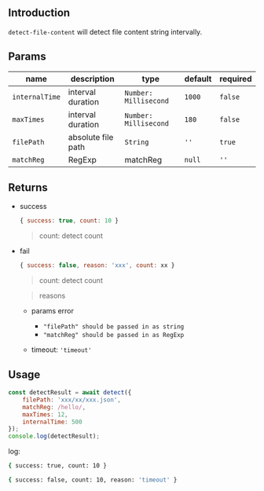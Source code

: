 ## Introduction

`detect-file-content` will detect file content string intervally.

## Params

name | description | type | default | required
---- | ---- | ---- | ---- | ----
`internalTime` | interval duration | `Number: Millisecond` | `1000` | `false`
`maxTimes` | interval duration | `Number: Millisecond` | `180` | `false` 
`filePath` | absolute file path | `String` | `''` | `true`
`matchReg` | RegExp | matchReg | `null` | `''` | `true`

## Returns

+   success

    ```js
    { success: true, count: 10 }
    ```

    >   count: detect count

+   fail

    ```js
    { success: false, reason: 'xxx', count: xx }
    ```

    >   count: detect count

    >   reasons

    +   params error
        
        +   `"filePath" should be passed in as string`
        +   `"matchReg" should be passed in as RegExp`

    +   timeout: `'timeout'`

## Usage

```js
const detectResult = await detect({ 
    filePath: 'xxx/xx/xxx.json', 
    matchReg: /hello/, 
    maxTimes: 12, 
    internalTime: 500 
});
console.log(detectResult);
```

log:

```bash
{ success: true, count: 10 }
```


```bash
{ success: false, count: 10, reason: 'timeout' }
```